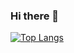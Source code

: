 ### Hi there 👋

[![Top Langs](https://github-readme-stats.vercel.app/api/top-langs/?username=ReganBell)](https://github.com/ReganBell/github-readme-stats)

<!--
**ReganBell/ReganBell** is a ✨ _special_ ✨ repository because its `README.md` (this file) appears on your GitHub profile.

Here are some ideas to get you started:

- 🔭 I’m currently working on ...
- 🌱 I’m currently learning ...
- 👯 I’m looking to collaborate on ...
- 🤔 I’m looking for help with ...
- 💬 Ask me about ...
- 📫 How to reach me: ...
- 😄 Pronouns: ...
- ⚡ Fun fact: ...
-->
